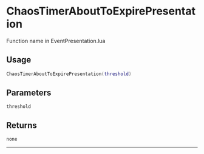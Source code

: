 # ChaosTimerAboutToExpirePresentation
Function name in EventPresentation.lua
## Usage
```lua
ChaosTimerAboutToExpirePresentation(threshold)
```
## Parameters
`threshold`
## Returns
`none`

---